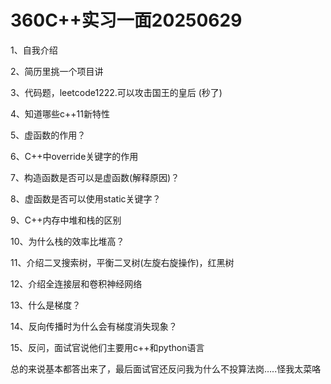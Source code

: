 # 360C++实习一面20250629

1、自我介绍

2、简历里挑一个项目讲

3、代码题，leetcode1222.可以攻击国王的皇后 (秒了)

4、知道哪些c++11新特性

5、虚函数的作用？

6、C++中override关键字的作用

7、构造函数是否可以是虚函数(解释原因)？

8、虚函数是否可以使用static关键字？

9、C++内存中堆和栈的区别

10、为什么栈的效率比堆高？

11、介绍二叉搜索树，平衡二叉树(左旋右旋操作)，红黑树

12、介绍全连接层和卷积神经网络

13、什么是梯度？

14、反向传播时为什么会有梯度消失现象？

15、反问，面试官说他们主要用c++和python语言

总的来说基本都答出来了，最后面试官还反问我为什么不投算法岗…..怪我太菜咯